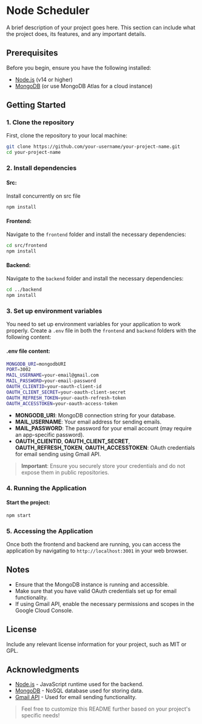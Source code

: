 # Node Scheduler

A brief description of your project goes here. This section can include what the project does, its features, and any important details.

## Prerequisites

Before you begin, ensure you have the following installed:

- [Node.js](https://nodejs.org/) (v14 or higher)
- [MongoDB](https://www.mongodb.com/) (or use MongoDB Atlas for a cloud instance)

## Getting Started

### 1. Clone the repository

First, clone the repository to your local machine:

```bash
git clone https://github.com/your-username/your-project-name.git
cd your-project-name
```

### 2. Install dependencies

#### Src:

Install concurrently on src file

```bash
npm install
```

#### Frontend:

Navigate to the `frontend` folder and install the necessary dependencies:

```bash
cd src/frontend
npm install
```

#### Backend:

Navigate to the `backend` folder and install the necessary dependencies:

```bash
cd ../backend
npm install
```

### 3. Set up environment variables

You need to set up environment variables for your application to work properly. Create a `.env` file in both the `frontend` and `backend` folders with the following content:

#### .env file content:

```bash
MONGODB_URI=mongodbURI
PORT=3002
MAIL_USERNAME=your-email@gmail.com
MAIL_PASSWORD=your-email-password
OAUTH_CLIENTID=your-oauth-client-id
OAUTH_CLIENT_SECRET=your-oauth-client-secret
OAUTH_REFRESH_TOKEN=your-oauth-refresh-token
OAUTH_ACCESSTOKEN=your-oauth-access-token
```

- **MONGODB_URI**: MongoDB connection string for your database.
- **MAIL_USERNAME**: Your email address for sending emails.
- **MAIL_PASSWORD**: The password for your email account (may require an app-specific password).
- **OAUTH_CLIENTID**, **OAUTH_CLIENT_SECRET**, **OAUTH_REFRESH_TOKEN**, **OAUTH_ACCESSTOKEN**: OAuth credentials for email sending using Gmail API.

> **Important**: Ensure you securely store your credentials and do not expose them in public repositories.

### 4. Running the Application

#### Start the project:

```bash
npm start
```

### 5. Accessing the Application

Once both the frontend and backend are running, you can access the application by navigating to `http://localhost:3001` in your web browser.

## Notes

- Ensure that the MongoDB instance is running and accessible.
- Make sure that you have valid OAuth credentials set up for email functionality.
- If using Gmail API, enable the necessary permissions and scopes in the Google Cloud Console.

## License

Include any relevant license information for your project, such as MIT or GPL.

## Acknowledgments

- [Node.js](https://nodejs.org/) - JavaScript runtime used for the backend.
- [MongoDB](https://www.mongodb.com/) - NoSQL database used for storing data.
- [Gmail API](https://developers.google.com/gmail/api) - Used for email sending functionality.

> Feel free to customize this README further based on your project's specific needs!

